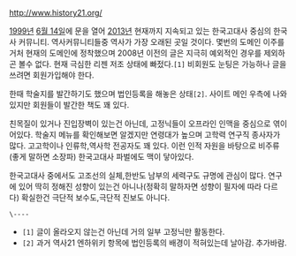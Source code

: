 <http://www.history21.org/>

[1999년](1999%EB%85%84.md) [6월 14일](6%EC%9B%94%2014%EC%9D%BC.md)에 문을 열어
[2013년](2013%EB%85%84.md) 현재까지 지속되고 있는 한국고대사 중심의 한국사 커뮤니티. 역사커뮤니티들중 역사가 가장
오래된 곳일 것이다. 몇번의 도메인 이주를 거처 현재의 도메인에 정착했으며 2008년 이전의 글은 지극히 예외적인 경우를 제외하곤 볼수
없다. 현재 극심한 리젠 저조 상태에 빠젔다.`[1]` 비회원도 눈팅은 가능하나 글을 쓰려면 회원가입해야 한다.

한때 학술지를 발간하기도 했으며 법인등록을 해놓은 상태`[2]`. 사이트 메인 우측에 나와있지만 회원들이 발간한 책도 꽤 있다.  

친목질이 있거나 진입장벽이 있는건 아닌데, 고정닉들이 오프라인 인맥을 중심으로 엮이어있다. 학술지 메뉴를 확인해보면 알겠지만 연령대가 높으며
고학력 연구직 종사자가 많다. 고고학이나 인류학,역사학 전공자도 꽤 있다. 이런 인적 자원을 바탕으로 비주류(좋게 말하면 소장파) 한국고대사
파벌에도 맥이 닿아있다.

한국고대사 중에서도 고조선의 실체,한반도 남부의 세력구도 규명에 관심이 많다. 연구에 있어 딱히 정해진 성향이 있는건 아니나(정확히 말하자면
성향이 필자에 따라 다르다) 확실한건 극단적 보수도,극단적 진보도 아니다.

`\----`

  * `[1]` 글이 올라오지 않는건 아닌데 거의 일부 고정닉만 활동한다.
  * `[2]` 과거 역사21 엔하위키 항목에 법인등록의 배경이 적혀있는데 날아감. 추가바람.

